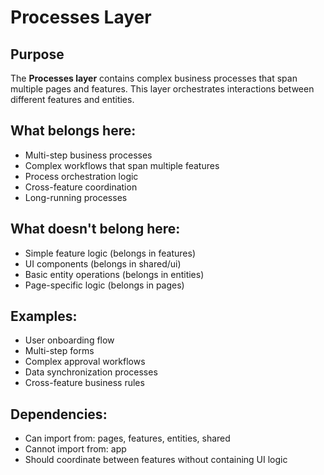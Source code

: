 # Processes Layer

## Purpose
The **Processes layer** contains complex business processes that span multiple pages and features. This layer orchestrates interactions between different features and entities.

## What belongs here:
- Multi-step business processes
- Complex workflows that span multiple features
- Process orchestration logic
- Cross-feature coordination
- Long-running processes

## What doesn't belong here:
- Simple feature logic (belongs in features)
- UI components (belongs in shared/ui)
- Basic entity operations (belongs in entities)
- Page-specific logic (belongs in pages)

## Examples:
- User onboarding flow
- Multi-step forms
- Complex approval workflows
- Data synchronization processes
- Cross-feature business rules

## Dependencies:
- Can import from: pages, features, entities, shared
- Cannot import from: app
- Should coordinate between features without containing UI logic
